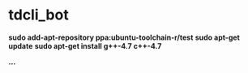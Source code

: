 # tdcli_bot

**sudo add-apt-repository ppa:ubuntu-toolchain-r/test**
**sudo apt-get update**
**sudo apt-get install g++-4.7 c++-4.7**


**...**
